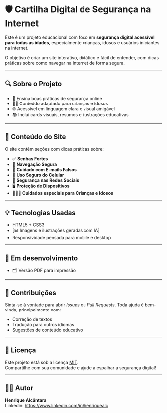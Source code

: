 # 🛡️ Cartilha Digital de Segurança na Internet

Este é um projeto educacional com foco em **segurança digital acessível para todas as idades**, especialmente crianças, idosos e usuários iniciantes na internet.

O objetivo é criar um site interativo, didático e fácil de entender, com dicas práticas sobre como navegar na internet de forma segura.

---

## 🔍 Sobre o Projeto

- 📱 Ensina boas práticas de segurança online
- 👶👵 Conteúdo adaptado para crianças e idosos
- 🌐 Acessível em linguagem clara e visual amigável
- 📚 Inclui cards visuais, resumos e ilustrações educativas

---

## 📂 Conteúdo do Site

O site contém seções com dicas práticas sobre:

- ✅ **Senhas Fortes**
- 🧭 **Navegação Segura**
- 📧 **Cuidado com E-mails Falsos**
- 📱 **Uso Seguro do Celular**
- 👥 **Segurança nas Redes Sociais**
- 🖥️ **Proteção de Dispositivos**
- 👨‍👩‍👧 **Cuidados especiais para Crianças e Idosos**

---

## 💡 Tecnologias Usadas

- HTML5 + CSS3    
- [📊 Imagens e ilustrações geradas com IA]  
- Responsividade pensada para mobile e desktop

---

## 🚧 Em desenvolvimento

- 🗂️ Versão PDF para impressão  

---

## 🤝 Contribuições

Sinta-se à vontade para abrir *Issues* ou *Pull Requests*. Toda ajuda é bem-vinda, principalmente com:

- Correção de textos
- Tradução para outros idiomas
- Sugestões de conteúdo educativo

---

## 📜 Licença

Este projeto está sob a licença [MIT](LICENSE).  
Compartilhe com sua comunidade e ajude a espalhar a segurança digital!

---

## 👩‍🏫 Autor

**Henrique Alcântara**  
Linkedin: https://www.linkedin.com/in/henriquealc


